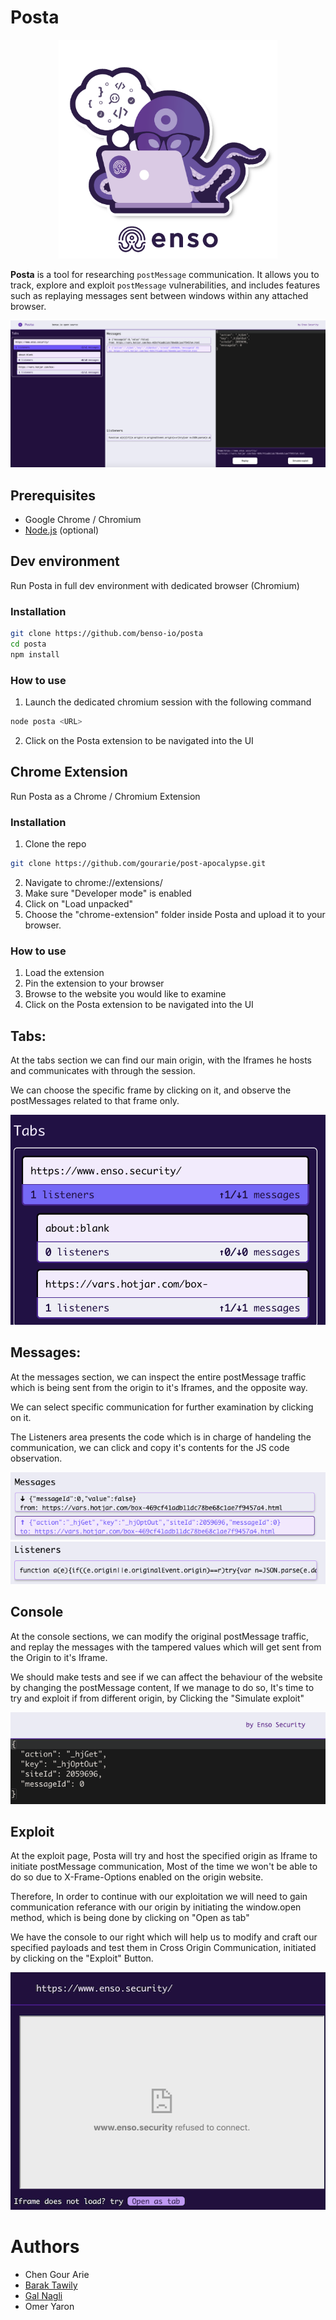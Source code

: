 # Posta

<p align="center"><a href="https://github.com/benso-io/posta" title="Posta"><img height="350" src="./benso.png" alt="enso.security - Posta"></a></p>

**Posta** is a tool for researching `postMessage` communication. It allows you to track, explore and exploit `postMessage` vulnerabilities, and includes features such as replaying messages sent between windows within any attached browser.

![main_page](https://raw.githubusercontent.com/naglienso/naglienso.github.io/main/images/main_page.png)

## Prerequisites
* Google Chrome / Chromium
* [Node.js](https://nodejs.org/en/download/) (optional)

## Dev environment

Run Posta in full dev environment with dedicated browser (Chromium)

### Installation

```bash
git clone https://github.com/benso-io/posta
cd posta
npm install
```

### How to use

1. Launch the dedicated chromium session with the following command
```bash
node posta <URL>
```
2. Click on the Posta extension to be navigated into the UI

## Chrome Extension
Run Posta as a Chrome / Chromium Extension

### Installation
1. Clone the repo

```bash
git clone https://github.com/gourarie/post-apocalypse.git
```
2. Navigate to chrome://extensions/
3. Make sure "Developer mode" is enabled
4. Click on "Load unpacked"
5. Choose the "chrome-extension" folder inside Posta and upload it to your browser.

### How to use 
1. Load the extension
2. Pin the extension to your browser
3. Browse to the website you would like to examine
4. Click on the Posta extension to be navigated into the UI

## Tabs:

At the tabs section we can find our main origin, with the Iframes he hosts and communicates with through the session.

We can choose the specific frame by clicking on it, and observe the postMessages related to that frame only.

![tabs](https://raw.githubusercontent.com/naglienso/naglienso.github.io/main/images/tabs.png)

## Messages:

At the messages section, we can inspect the entire postMessage traffic which is being sent from the origin to it's Iframes, and the opposite way.

We can select specific communication for further examination by clicking on it.

The Listeners area presents the code which is in charge of handeling the communication, we can click and copy it's contents for the JS code observation.

![messages](https://raw.githubusercontent.com/naglienso/naglienso.github.io/main/images/messages.png)
![listener](https://raw.githubusercontent.com/naglienso/naglienso.github.io/main/images/listeners.png)

## Console

At the console sections, we can modify the original postMessage traffic, and replay the messages with the tampered values which will get sent from the Origin to it's Iframe.

We should make tests and see if we can affect the behaviour of the website by changing the postMessage content, If we manage to do so, It's time to try and exploit if from different origin, by Clicking the "Simulate exploit"

![console](https://raw.githubusercontent.com/naglienso/naglienso.github.io/main/images/console.png)


## Exploit

At the exploit page, Posta will try and host the specified origin as Iframe to initiate postMessage communication, Most of the time we won't be able to do so due to X-Frame-Options enabled on the origin website.

Therefore, In order to continue with our exploitation we will need to gain communication referance with our origin by initiating the window.open method, which is being done by clicking on "Open as tab"

We have the console to our right which will help us to modify and craft our specified payloads and test them in Cross Origin Communication, initiated by clicking on the "Exploit" Button.

![exploit_content](https://raw.githubusercontent.com/naglienso/naglienso.github.io/main/images/exploit_content.png)


# Authors
- Chen Gour Arie
- [Barak Tawily](https://quitten.github.io/)
- [Gal Nagli](https://github.com/NagliNagli)
- Omer Yaron
